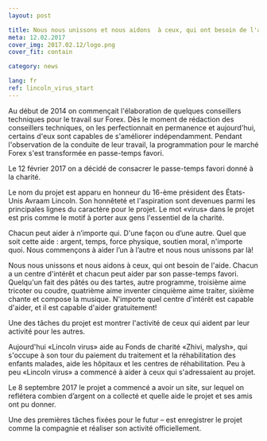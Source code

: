 ```yaml
---
layout: post

title: Nous nous unissons et nous aidons  à ceux, qui ont besoin de l'aide.
meta: 12.02.2017
cover_img: 2017.02.12/logo.png
cover_fit: contain

category: news

lang: fr
ref: lincoln_virus_start
---
```


Au début de 2014 on commençait l'élaboration de quelques conseillers techniques pour le travail sur Forex.
Dès le moment de rédaction des conseillers techniques, on les perfectionnait en permanence  et aujourd'hui, certains d'eux sont capables de s'améliorer indépendamment.
Pendant l'observation de la conduite de leur travail, la programmation pour le marché Forex s'est transformée en passe-temps favori.

Le 12 février 2017 on a décidé de consacrer le passe-temps favori donné à la charité.

Le nom du projet est apparu en honneur du 16-ème président des États-Unis Avraam  Lincoln.
Son honnêteté et l'aspiration sont devenues parmi les principales lignes du caractère pour le projet.
Le mot «virus» dans le projet est pris comme le motif  à porter aux gens l'essentiel de la charité.

Chacun peut aider à n’importe qui.
D'une façon ou d’une autre. 
Quel que soit cette aide : argent, temps, force physique, soutien moral, n'importe quoi.
Nous commençons à aider l’un à l’autre et nous nous unissons par là!

Nous nous unissons et nous aidons  à ceux, qui ont besoin de l'aide.
Chacun a un centre d'intérêt et chacun peut aider par son passe-temps favori.
Quelqu'un fait des pâtés ou des tartes, autre programme, troisième aime tricoter ou coudre, quatrième aime inventer cinquième aime traiter, sixième chante et compose la musique.
N'importe quel centre d'intérêt est capable d'aider, et il est capable d'aider gratuitement!

Une des tâches du projet est montrer l'activité de ceux qui aident par leur activité pour les autres.

Aujourd'hui «Lincoln virus» aide au Fonds de charité  «Zhivi, malysh», qui s'occupe à son tour du paiement du traitement et la réhabilitation des enfants malades, aide les hôpitaux et les centres de réhabilitation.
Peu à peu «Lincoln virus» a commencé à aider à ceux qui s'adressaient  au projet.

Le 8 septembre 2017 le projet a commencé a avoir   un site, sur lequel on reflétera combien d’argent on a collecté et quelle aide le projet et ses amis ont pu donner.

Une des premières tâches fixées pour le futur – est enregistrer le projet comme la compagnie et réaliser  son activité officiellement.

